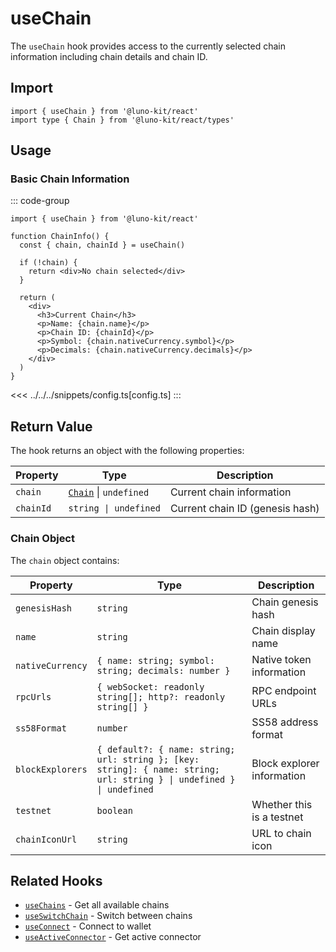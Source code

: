 # useChain

The `useChain` hook provides access to the currently selected chain information including chain details and chain ID.

## Import

```tsx
import { useChain } from '@luno-kit/react'
import type { Chain } from '@luno-kit/react/types'
```

## Usage

### Basic Chain Information

::: code-group

```tsx [index.tsx]
import { useChain } from '@luno-kit/react'

function ChainInfo() {
  const { chain, chainId } = useChain()
  
  if (!chain) {
    return <div>No chain selected</div>
  }
  
  return (
    <div>
      <h3>Current Chain</h3>
      <p>Name: {chain.name}</p>
      <p>Chain ID: {chainId}</p>
      <p>Symbol: {chain.nativeCurrency.symbol}</p>
      <p>Decimals: {chain.nativeCurrency.decimals}</p>
    </div>
  )
}
```
<<< ../../../snippets/config.ts[config.ts]
:::

## Return Value

The hook returns an object with the following properties:

| Property | Type | Description |
|----------|------|-------------|
| `chain` | [`Chain`](#chain-object) \| `undefined` | Current chain information |
| `chainId` | `string \| undefined` | Current chain ID (genesis hash) |

### Chain Object

The `chain` object contains:

| Property | Type                                                                                                                  | Description |
|----------|-----------------------------------------------------------------------------------------------------------------------|-------------|
| `genesisHash` | `string`                                                                                                              | Chain genesis hash |
| `name` | `string`                                                                                                              | Chain display name |
| `nativeCurrency` | `{ name: string; symbol: string; decimals: number }`                                                                  | Native token information |
| `rpcUrls` | `{ webSocket: readonly string[]; http?: readonly string[] }`                                                          | RPC endpoint URLs |
| `ss58Format` | `number`                                                                                                              | SS58 address format |
| `blockExplorers` | `{ default?: { name: string; url: string }; [key: string]: { name: string; url: string } \| undefined } \| undefined` | Block explorer information |
| `testnet` | `boolean`                                                                                                             | Whether this is a testnet |
| `chainIconUrl` | `string`                                                                                                              | URL to chain icon |

## Related Hooks

- [`useChains`](/hooks/chain/use-chains) - Get all available chains
- [`useSwitchChain`](/hooks/chain/use-switch-chain) - Switch between chains
- [`useConnect`](/hooks/connection/use-connect) - Connect to wallet
- [`useActiveConnector`](/hooks/connection/use-active-connector) - Get active connector
